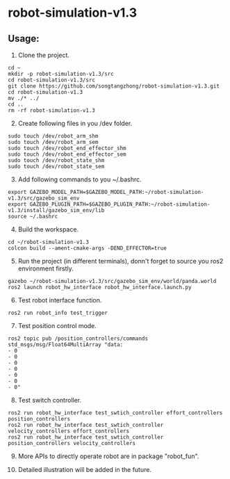 # robot-simulation-v1.3

## Usage:
1. Clone the project.
```
cd ~
mkdir -p robot-simulation-v1.3/src
cd robot-simulation-v1.3/src
git clone https://github.com/songtangzhong/robot-simulation-v1.3.git
cd robot-simulation-v1.3
mv ./* ../
cd ..
rm -rf robot-simulation-v1.3
```

2. Create following files in you /dev folder.
```
sudo touch /dev/robot_arm_shm
sudo touch /dev/robot_arm_sem
sudo touch /dev/robot_end_effector_shm
sudo touch /dev/robot_end_effector_sem
sudo touch /dev/robot_state_shm
sudo touch /dev/robot_state_sem
```

3. Add following commands to you ~/.bashrc.
```
export GAZEBO_MODEL_PATH=$GAZEBO_MODEL_PATH:~/robot-simulation-v1.3/src/gazebo_sim_env
export GAZEBO_PLUGIN_PATH=$GAZEBO_PLUGIN_PATH:~/robot-simulation-v1.3/install/gazebo_sim_env/lib
source ~/.bashrc
```

4. Build the workspace.
```
cd ~/robot-simulation-v1.3
colcon build --ament-cmake-args -DEND_EFFECTOR=true
```

5. Run the project (in different terminals), donn't forget to source you ros2 environment firstly.
```
gazebo ~/robot-simulation-v1.3/src/gazebo_sim_env/world/panda.world
ros2 launch robot_hw_interface robot_hw_interface.launch.py
```

6. Test robot interface function.
```
ros2 run robot_info test_trigger
```

7. Test position control mode.
```
ros2 topic pub /position_controllers/commands std_msgs/msg/Float64MultiArray "data:                                    
- 0
- 0
- 0
- 0
- 0
- 0
- 0"
```

8. Test switch controller.
```
ros2 run robot_hw_interface test_swtich_controller effort_controllers position_controllers
ros2 run robot_hw_interface test_swtich_controller velocity_controllers effort_controllers
ros2 run robot_hw_interface test_swtich_controller position_controllers velocity_controllers 
```

9. More APIs to directly operate robot are in package "robot_fun".

10. Detailed illustration will be added in the future.